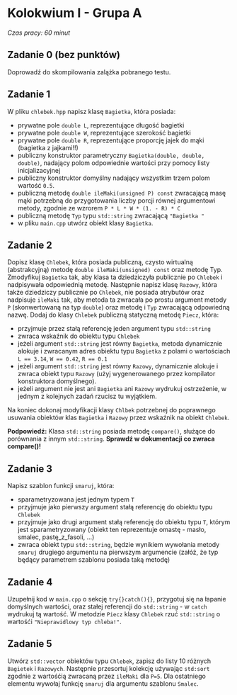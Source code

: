 # Kolokwium I - Grupa A
_Czas pracy: 60 minut_

## Zadanie 0 (bez punktów)
Doprowadź do skompilowania zalążka pobranego testu.
## Zadanie 1
W pliku `chlebek.hpp` napisz klasę `Bagietka`, która posiada:
- prywatne pole `double L`, reprezentujące długość bagietki
- prywatne pole `double W`, reprezentujące szerokość bagietki
- prywatne pole `double R`, reprezentujące proporcję jajek do mąki (bagietka z jajkami!!)
- publiczny konstruktor parametryczny `Bagietka(double, double, double)`, nadający polom odpowiednie wartości przy pomocy listy inicjalizacyjnej
- publiczny konstruktor domyślny nadający wszystkim trzem polom wartość `0.5`.
- publiczną metodę `double ileMaki(unsigned P) const` zwracającą masę mąki potrzebną do przygotowania liczby porcji równej argumentowi metody, zgodnie ze wzrorem `P * L * W * (1. - R) * C`
- publiczną metodę `Typ` typu `std::string` zwracającą `"Bagietka "`
- w pliku `main.cpp` utwórz obiekt klasy `Bagietka`.

## Zadanie 2
Dopisz klasę `Chlebek`, która posiada publiczną, czysto wirtualną (abstrakcyjną) metodę `double ileMaki(unsigned) const` oraz metodę Typ. Zmodyfikuj `Bagietka` tak, aby klasa ta dziedziczyła publicznie po `Chlebek` i nadpisywała odpowiednią metodę. Następnie napisz klasę `Razowy`, która także dziedziczy publicznie po `Chlebek`, nie posiada atrybutów oraz nadpisuje `ileMaki` tak, aby metoda ta zwracała po prostu argument metody `P` (skonwertowaną na typ `double`) oraz metodę  i `Typ` zwracającą odpowiedną nazwę. Dodaj do klasy `Chlebek` publiczną statyczną metodę `Piecz`, która:
- przyjmuje przez stałą referencję jeden argument typu `std::string`
- zwraca wskaźnik do obiektu typu `Chlebek`
- jeżeli argument `std::string` jest równy `Bagietka`, metoda dynamicznie alokuje i zwracanym adres obiektu typu `Bagietka` z polami o wartościach `L == 3.14`, `W == 0.42`, `R == 0.1`
- jeżeli argument `std::string` jest równy `Razowy`, dynamicznie alokuje i zwraca obiekt typu `Razowy` (użyj wygenerowanego przez kompilator konstruktora domyślnego).
- jeżeli argument nie jest ani `Bagietka` ani `Razowy` wydrukuj ostrzeżenie, w jednym z kolejnych zadań rzucisz tu wyjątkiem.

Na koniec dokonaj modyfikacji klasy `Chlbek` potrzebnej do poprawnego usuwania obiektów klas `Bagietka` i `Razowy` przez wskaźnik na obiekt `Chlebek`.

**Podpowiedź:** Klasa `std::string` posiada metodę `compare()`, służące do porównania z innym `std::string`. **Sprawdź w dokumentacji co zwraca compare()!**

## Zadanie 3
Napisz szablon funkcji `smaruj`, która:
- sparametryzowana jest jednym typem `T`
- przyjmuje jako pierwszy argument stałą referencję do obiektu typu `Chlebek`
- przyjmuje jako drugi argument stałą referencję do obiektu typu `T`, którym jest sparametryzowany (obiekt ten reprezentuje omastę - masło, smalec, pastę_z_fasoli, ...)
- zwraca obiekt typu `std::string`, będzie wynikiem wywołania metody `smaruj` drugiego argumentu na pierwszym argumencie (załóż, że typ będący parametrem szablonu posiada taką metodę)

## Zadanie 4
Uzupełnij kod w `main.cpp` o sekcję `try{}catch(){}`, przygotuj się na łapanie domyślnych wartości, oraz stałej referencji do `std::string` - w `catch` wydrukuj tą wartość. W metodzie `Piecz` klasy `Chlebek` rzuć `std::string` o wartośći `"Nieprawidlowy typ chleba!"`.

## Zadanie 5
Utwórz `std::vector` obiektów typu `Chlebek`, zapisz do listy 10 różnych `Bagietek` i `Razowych`. Następnie przesortuj kolekcję używając `std:sort` zgodnie z wartośćią zwracaną przez `ileMaki` dla `P=5`. Dla ostatniego elementu wywołaj funkcję `smaruj` dla argumentu szablonu `Smalec`.
